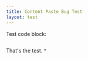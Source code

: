 ```yaml
---
title: Content Paste Bug Test
layout: test
---
```

Test code block:

```html

```

That's the test. ^

